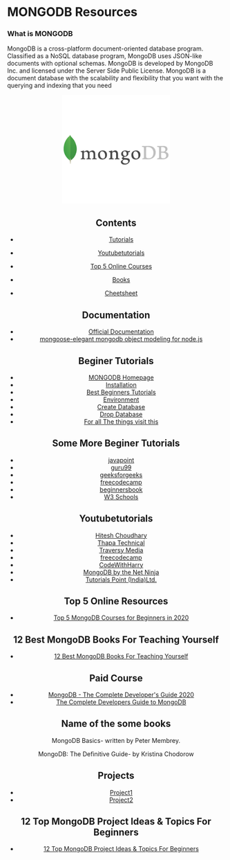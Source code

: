 # MONGODB Resources
### What is MONGODB
MongoDB is a cross-platform document-oriented database program. Classified as a NoSQL database program, MongoDB uses JSON-like documents with optional schemas. MongoDB is developed by MongoDB Inc. and licensed under the Server Side Public License. MongoDB is a document database with the scalability and flexibility that you want with the querying and indexing that you need

<div align="center">
	<code><img height="250" src="https://raw.githubusercontent.com/github/explore/80688e429a7d4ef2fca1e82350fe8e3517d3494d/topics/mongodb/mongodb.png"></code>
</div>
<div align="center">
	
## Contents

- [Tutorials](#beginer-tutorials)<br/> 

- [ Youtubetutorials](#beginer-tutorials)<br/> 

- [Top 5 Online Courses](#beginer-tutorials)<br/> 

- [Books](#beginer-tutorials)<br/> 

- [Cheetsheet](https://gist.github.com/bradtraversy/f407d642bdc3b31681bc7e56d95485b6)

## Documentation
- [Official Documentation](https://docs.mongodb.com/manual/tutorial/)
- [mongoose-elegant mongodb object modeling for node.js](https://mongoosejs.com/)

## Beginer Tutorials

- [MONGODB Homepage ](https://www.mongodb.com/what-is-mongodb)
- [Installation ](https://www.mongodb.com/try/download/community)
- [Best Beginners Tutorials ](https://www.tutorialspoint.com/mongodb/index.htm)
- [Environment ](https://www.tutorialspoint.com/mongodb/mongodb_environment.htm)
- [Create Database ](https://www.tutorialspoint.com/mongodb/mongodb_create_database.htm)
- [Drop Database ](https://www.tutorialspoint.com/mongodb/mongodb_drop_database.htm)
- [For all The things visit this ](https://www.tutorialspoint.com/index.htm)

## Some More Beginer Tutorials
- [javapoint](https://www.javatpoint.com/mongodb-tutorial)
- [guru99](https://www.guru99.com/mongodb-tutorials.html)
- [geeksforgeeks](https://www.geeksforgeeks.org/mongodb-an-introduction/)
- [freecodecamp](https://www.freecodecamp.org/news/tag/mongodb/)
- [beginnersbook](https://beginnersbook.com/2017/09/mongodb-tutorial/)
- [W3 Schools](https://www.w3schools.com/nodejs/nodejs_mongodb_create_db.asp)

## Youtubetutorials
-  [Hitesh Choudhary](https://www.youtube.com/playlist?list=PLRAV69dS1uWTaoxyeBbKpAEF90i4ijUQZ) 
-  [Thapa Technical](https://www.youtube.com/playlist?list=PLwGdqUZWnOp1P9xSsJg7g3AY0CUjs-WOa) 
-  [Traversy Media](https://www.youtube.com/watch?v=-56x56UppqQ) 
-  [freecodecamp](https://www.youtube.com/watch?v=4yqu8YF29cU) 
-  [CodeWithHarry](https://www.youtube.com/playlist?list=PLu0W_9lII9agiCUZYRsvtGTXdxkzPyItg)
-  [MongoDB by the Net Ninja](https://www.youtube.com/watch?v=9OPP_1eAENg&list=PL4cUxeGkcC9jpvoYriLI0bY8DOgWZfi6u)
-  [Tutorials Point (India)Ltd.](https://youtube.com/playlist?list=PLWPirh4EWFpG2gpAkHVocvvzIWNGet2BF)


## Top 5 Online Resources
-  [Top 5 MongoDB Courses for Beginners in 2020](https://medium.com/javarevisited/5-best-mongodb-courses-to-learn-nosql-for-beginners-in-2020-42df5af5496c) 

## 12 Best MongoDB Books For Teaching Yourself
-  [12 Best MongoDB Books For Teaching Yourself](https://whatpixel.com/best-mongodb-books/)

## Paid Course
- [MongoDB - The Complete Developer's Guide 2020](https://www.udemy.com/course/mongodb-the-complete-developers-guide/)
- [The Complete Developers Guide to MongoDB](https://www.udemy.com/course/the-complete-developers-guide-to-mongodb/)

## Name of the some books
MongoDB Basics- written by Peter Membrey.

MongoDB: The Definitive Guide- by Kristina Chodorow

## Projects
-  [Project1](https://www.youtube.com/watch?v=8Y6mWhcdSUM) 
-  [Project2](https://www.youtube.com/watch?v=xjHEcmjlD-Y) 

## 12 Top MongoDB Project Ideas & Topics For Beginners
-  [12 Top MongoDB Project Ideas & Topics For Beginners](https://www.upgrad.com/blog/mongodb-project-ideas-topics-for-beginners/) 


